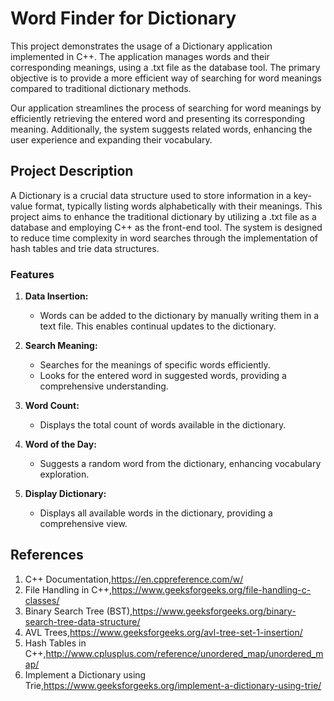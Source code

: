 # Word Finder for Dictionary

This project demonstrates the usage of a Dictionary application implemented in C++. The application manages words and their corresponding meanings, using a .txt file as the database tool. The primary objective is to provide a more efficient way of searching for word meanings compared to traditional dictionary methods.

Our application streamlines the process of searching for word meanings by efficiently retrieving the entered word and presenting its corresponding meaning. Additionally, the system suggests related words, enhancing the user experience and expanding their vocabulary.

## Project Description
A Dictionary is a crucial data structure used to store information in a key-value format, typically listing words alphabetically with their meanings. This project aims to enhance the traditional dictionary by utilizing a .txt file as a database and employing C++ as the front-end tool. The system is designed to reduce time complexity in word searches through the implementation of hash tables and trie data structures.

### Features

1. **Data Insertion:**
   - Words can be added to the dictionary by manually writing them in a text file. This enables continual updates to the dictionary.

2. **Search Meaning:**
   - Searches for the meanings of specific words efficiently.
   - Looks for the entered word in suggested words, providing a comprehensive understanding.

3. **Word Count:**
   - Displays the total count of words available in the dictionary.

4. **Word of the Day:**
   - Suggests a random word from the dictionary, enhancing vocabulary exploration.

5. **Display Dictionary:**
   - Displays all available words in the dictionary, providing a comprehensive view.

## References
1. C++ Documentation,https://en.cppreference.com/w/
2. File Handling in C++,https://www.geeksforgeeks.org/file-handling-c-classes/
3. Binary Search Tree (BST),https://www.geeksforgeeks.org/binary-search-tree-data-structure/
4. AVL Trees,https://www.geeksforgeeks.org/avl-tree-set-1-insertion/
5. Hash Tables in C++,http://www.cplusplus.com/reference/unordered_map/unordered_map/
6. Implement a Dictionary using Trie,https://www.geeksforgeeks.org/implement-a-dictionary-using-trie/
